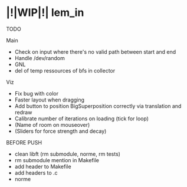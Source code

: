 # |!|WIP|!| lem_in

TODO

Main

* Check on input where there's no valid path between start and end
* Handle /dev/random
* GNL
* del of temp ressources of bfs in collector

Viz

* Fix bug with color
* Faster layout when dragging
* Add button to position BigSuperposition correctly via translation and redraw
* Calibrate number of iterations on loading (tick for loop)
* (Name of room on mouseover)
* (Sliders for force strength and decay)

BEFORE PUSH

* clean libft (rm submodule, norme, rm tests)
* rm submodule mention in Makefile
* add header to Makefile
* add headers to .c
* norme
